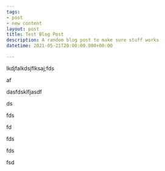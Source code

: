 ```yaml
---
tags:
- post
- new content
layout: post
title: Test Blog Post
description: A random blog post to make sure stuff works
datetime: 2021-05-21T20:00:00.000+00:00

---
```

lkdjfalkdsjflksaj;fds

af

dasfdsklfjasdf

ds

fds

fd

fds

fds

fsd